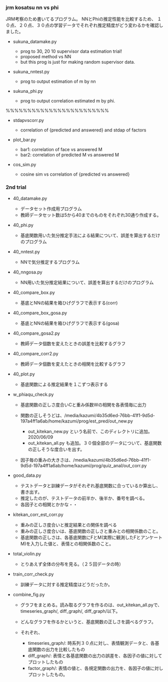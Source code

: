 ### jrm kosatsu nn vs phi
JRM考察のため書いてるプログラム。
NNとPhiの推定性能を比較するため、
１０点、２０点、３０点の学習データでそれぞれ推定精度がどう変わるかを確認しました。

- sukuna_datamake.py

  - prog to 30, 20 10 supervisor data estimation trial!
  - proposed method vs NN
  - but this prog is just for making random supervisor data.
 


- sukuna_nntest.py
  - prog to output estimation of m by nn
- sukuna_phi.py

  -  prog to output correlation estimated m by phi.


%%%%%%%%%%%%%%%%%%%%%%%%
- stdapvscorr.py

  - correlation of {predicted and answered} and stdap of factors

- plot_bar.py

  - bar1: correlation of face vs answered M
  - bar2: correlation of predicted M vs answered M

- cos_sim.py

  - cosine sim vs correlation of {predicted vs answered}

### 2nd trial
* 40_datamake.py
  - データセット作成用プログラム
  - 教師データセット数は5から40までのものをそれぞれ30通り作成する。

* 40_phi.py
  - 基底関数用いた気分推定手法による結果について、誤差を算出するだけのプログラム

* 40_nntest.py
  - NNで気分推定するプログラム

* 40_nngosa.py
  - NN用いた気分推定結果について、誤差を算出するだけのプログラム

* 40_compare_box.py
  - 基底とNNの結果を箱ひげグラフで表示する(corr)

* 40_compare_box_gosa.py
  - 基底とNNの結果を箱ひげグラフで表示する(gosa)

* 40_compare_gosa2.py
  - 教師データ個数を変えたときの誤差を比較するグラフ

* 40_compare_corr2.py
  - 教師データ個数を変えたときの相関を比較するグラフ

* 40_plot.py
  - 基底関数による推定結果を１こずつ表示する

* w_phiaqu_check.py
  - 基底関数の正しさ度合いCと重み係数Wの相関を各表情毎に出力

  - 関数の正しそうどは、/media/kazumi/4b35d6ed-76bb-41f1-9d5d-197a4ff1a6ab/home/kazumi/prog/est_pred/out_new.py

    - out_kitekan_new.py という名前で、このディレクトリに追加。2020/06/09
    - out_kitekan_all.py も追加。３０個全部のデータについて、基底関数の正しそうな度合いを出す。

  - 因子毎の重みの大きさは、/media/kazumi/4b35d6ed-76bb-41f1-9d5d-197a4ff1a6ab/home/kazumi/prog/quiz_anal/out_corr.py


* good_data.py

  - テストデータと訓練データがそれぞれ基底関数に合っているか算出し、書き出す。
  - 推定したのが、テストデータの前半か、後半か、番号を調べる。
  - 各因子との相関とかかな・・

* kitekan_corr_est_corr.py

  - 重みの正しさ度合いと推定結果との関係を調べる
  - 重みの正しさ度合いは、基底関数の正しさと重みとの相関係数のこと。
  - 基底関数の正しさは、各基底関数にFとM(実際に観測したFとアンケートM)を入力した値と、表情との相関係数のこと。
* total_violin.py

  - とりあえず全体の分布を見る。（２５回データの時）

* train_corr_check.py

  - 訓練データに対する推定精度はどうだったか。

* combine_fig.py

  - グラフをまとめる。読み取るグラフを作るのは、out_kitekan_all.pyで、timeseries_graph/, diff_graph/, diff_graph/以下。
  - どんなグラフを作るかというと、基底関数の正しさを調べるグラフ。
  - それぞれ、

    - timeseries_graph/: 時系列３０点に対し、表情観測データと、各基底関数の出力を比較したもの
    - diff_graph/: 表情と各基底関数の出力の誤差を、各因子の値に対してプロットしたもの
    - factor_graph/: 表情の値と、各規定関数の出力を、各因子の値に対しプロットしたもの。
